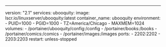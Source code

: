 ---
version: "2.1"
services:
  ubooquity:
    image: lscr.io/linuxserver/ubooquity:latest
    container_name: ubooquity
    environment:
      - PUID=1000
      - PGID=1000
      - TZ=America/Chicago
      - MAXMEM=1024
    volumes:
      - /portainer/ubooquity/config:/config
      - /portainer/books:/books
      - /portainer/comics:/comics
      - /portainer/images:/images
    ports:
      - 2202:2202
      - 2203:2203
    restart: unless-stopped